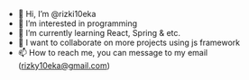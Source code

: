 - 👋 Hi, I’m @rizki10eka
- 👀 I’m interested in programming
- 🌱 I’m currently learning React, Spring & etc.
- 💞️ I want to collaborate on more projects using js framework
- 📫 How to reach me, you can message to my email (rizky10eka@gmail.com)

<!---
rizki10eka/rizki10eka is a ✨ special ✨ repository because its `README.md` (this file) appears on your GitHub profile.
You can click the Preview link to take a look at your changes.
--->
